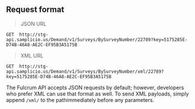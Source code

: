 ## Request format

> JSON URL

```plaintext
GET  http://stg-api.samplicio.us/Demand/v1/Surveys/BySurveyNumber/22789?key=5175285E-D74B-46A8-AE2C-EF95B3A5175B
```

> XML URL

```plaintext
GET  http://stg-api.samplicio.us/Demand/v1/Surveys/BySurveyNumber/xml/22789?key=5175285E-D74B-46A8-AE2C-EF95B3A5175B
```

The Fulcrum API accepts JSON requests by default; however, developers who prefer XML can use that format as well. To send XML payloads, simply append `/xml/` to the pathimmediately before any parameters. 